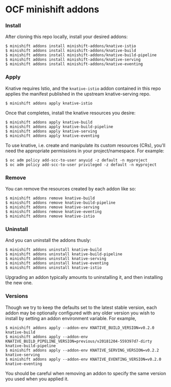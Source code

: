 # OCF minishift addons

### Install

After cloning this repo locally, install your desired addons:

    $ minishift addons install minishift-addons/knative-istio
    $ minishift addons install minishift-addons/knative-build
    $ minishift addons install minishift-addons/knative-build-pipeline
    $ minishift addons install minishift-addons/knative-serving
    $ minishift addons install minishift-addons/knative-eventing

### Apply

Knative requires Istio, and the `knative-istio` addon
contained in this repo applies the manifest published in the
upstream knative-serving repo.

    $ minishift addons apply knative-istio

Once that completes, install the knative resources you desire:

    $ minishift addons apply knative-build
    $ minishift addons apply knative-build-pipeline
    $ minishift addons apply knative-serving
    $ minishift addons apply knative-eventing

To use knative, i.e. create and manipulate its custom resources (CRs),
you'll need the appropriate permissions in your project/namespace. For
example:

    $ oc adm policy add-scc-to-user anyuid -z default -n myproject
    $ oc adm policy add-scc-to-user privileged -z default -n myproject

### Remove

You can remove the resources created by each addon like so:

    $ minishift addons remove knative-build
    $ minishift addons remove knative-build-pipeline
    $ minishift addons remove knative-serving
    $ minishift addons remove knative-eventing
    $ minishift addons remove knative-istio

### Uninstall

And you can uninstall the addons thusly:

    $ minishift addons uninstall knative-build
    $ minishift addons uninstall knative-build-pipeline
    $ minishift addons uninstall knative-serving
    $ minishift addons uninstall knative-eventing
    $ minishift addons uninstall knative-istio

Upgrading an addon typically amounts to uninstalling it, and then
installing the new one.

### Versions

Though we try to keep the defaults set to the latest stable version,
each addon may be optionally configured with any older version you
wish to install by setting an addon environment variable. For example,

    $ minishift addons apply --addon-env KNATIVE_BUILD_VERSION=v0.2.0 knative-build
    $ minishift addons apply --addon-env KNATIVE_BUILD_PIPELINE_VERSION=previous/v20181204-559397d7-dirty knative-build-pipeline
    $ minishift addons apply --addon-env KNATIVE_SERVING_VERSION=v0.2.2 knative-serving
    $ minishift addons apply --addon-env KNATIVE_EVENTING_VERSION=v0.2.0 knative-eventing

You should be careful when removing an addon to specify the same
version you used when you applied it.
